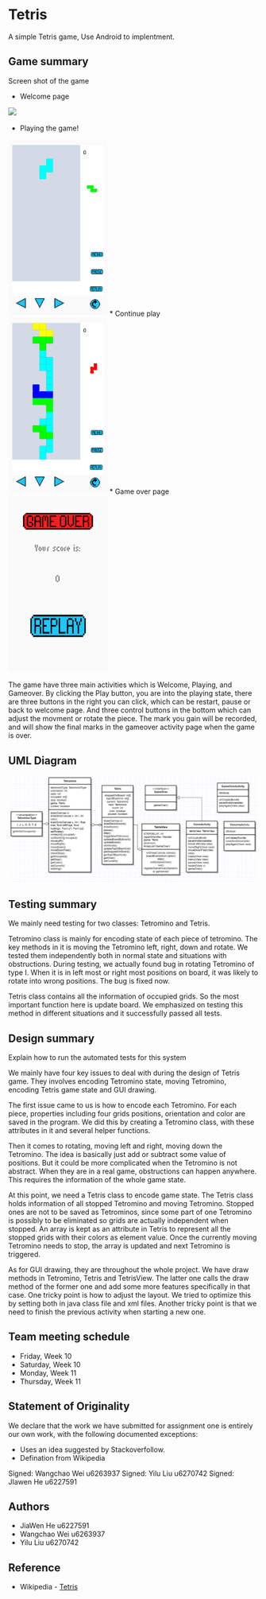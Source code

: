 # Tetris

A simple Tetris game, Use Android to implentment.

## Game summary
Screen shot of the game

* Welcome page
<img src="2.png" width="200">

* Playing the game!
<img src="3.png" width="200">
* Continue play
<img src="4.png" width="200">
* Game over page
<img src="5.png" width="200">

The game have three main activities which is Welcome, Playing, and Gameover. By clicking the Play button, you are into the playing 
state, there are three buttons in the right you can click, which can be restart, pause or back to welcome page. And three control buttons in the bottom which can adjust
the movment or rotate the piece. The mark you gain will be recorded, and will show the final marks in the gameover activity page when the game is over.


## UML Diagram
![UML](UML.png)

## Testing summary
We mainly need testing for two classes: Tetromino and Tetris.

Tetromino class is mainly for encoding state of each piece of tetromino. The key methods in it is moving the Tetromino left, right, down and rotate. We tested them independently both in normal state and situations with obstructions. During testing, we actually found bug in rotating Tetromino of type I. When it is in left most or right most positions on board, it was likely to rotate into wrong positions. The bug is fixed now.

Tetris class contains all the information of occupied grids. So the most important function here is update board. We emphasized on testing this method in different situations and it successfully passed all tests.

## Design summary
Explain how to run the automated tests for this system

We mainly have four key issues to deal with during the design of Tetris game. They involves encoding Tetromino state, moving Tetromino, encoding Tetris game state and GUI drawing.

The first issue came to us is how to encode each Tetromino. For each piece, properties including four grids positions, orientation and color are saved in the program. We did this by creating a Tetromino class, with these attributes in it and several helper functions.

Then it comes to rotating, moving left and right, moving down the Tetromino. The idea is basically just add or subtract some value of positions. But it could be more complicated when the Tetromino is not abstract. When they are in a real game, obstructions can happen anywhere. This requires the information of the whole game state.

At this point, we need a Tetris class to encode game state. The Tetris class holds information of all stopped Tetromino and moving Tetromino. Stopped ones are not to be saved as Tetrominos, since some part of one Tetromino is possibly to be eliminated so grids are actually independent when stopped. An array is kept as an attribute in Tetris to represent all the stopped grids with their colors as element value. Once the currently moving Tetromino needs to stop, the array is updated and next Tetromino is triggered.

As for GUI drawing, they are throughout the whole project. We have draw methods in Tetromino, Tetris and TetrisView. The latter one calls the draw method of the former one and add some more features specifically in that case. One tricky point is how to adjust the layout. We tried to optimize this by setting both in java class file and xml files. Another tricky point is that we need to finish the previous activity when starting a new one.

## Team meeting schedule
* Friday, Week 10
* Saturday,  Week 10
* Monday, Week 11
* Thursday, Week 11


## Statement of Originality

We declare that the work we have submitted for assignment one is entirely our own work, with the following documented exceptions:

* Uses an idea suggested by Stackoverfollow.
* Defination from Wikipedia

Signed: Wangchao Wei u6263937
Signed: Yilu Liu u6270742
Signed: JIawen He u6227591


## Authors

*  JiaWen He u6227591
*  Wangchao Wei u6263937
*  Yilu Liu u6270742


## Reference

* Wikipedia - [Tetris](https://en.wikipedia.org/wiki/Tetris)

